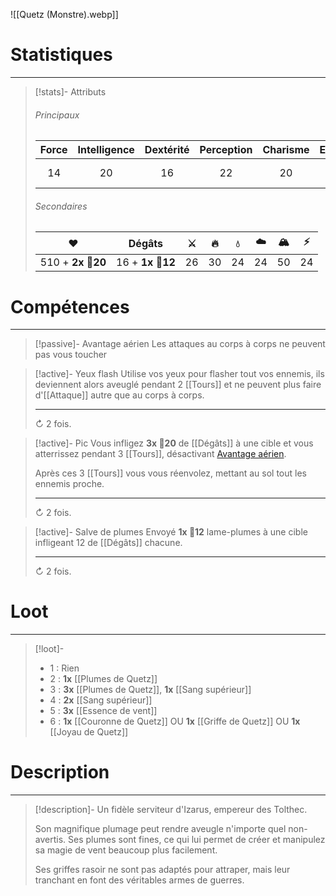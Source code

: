 ![[Quetz (Monstre).webp]]
# Statistiques
---
>[!stats]- Attributs
>
>###### Principaux
>
>| Force | Intelligence | Dextérité | Perception | Charisme | Endurance | Initiative |
>| :-----: | :-----------: | :---------: | :-----------: | :---------: | :----------: | :---------: |
>|     14    |        20       |        16     |         22         |        20       |        18        |       76, 43, 34, 6      |
>
>###### Secondaires
>
>|          ❤️         |      Dégâts      | ⚔️ | 🔥  | 💧  | ☁️  | 🏔️ |  ⚡  |
>| :-------------: | :-------------: | :-: | :-: | :-: | :-: | :-: | :-: |
>| 510 + **2x 🎲20** | 16 + **1x 🎲12** | 26 |  30  | 24 | 24 | 50  | 24  |

# Compétences
---
>[!passive]- Avantage aérien
>Les attaques au corps à corps ne peuvent pas vous toucher

>[!active]- Yeux flash
>Utilise vos yeux pour flasher tout vos ennemis, ils deviennent alors aveuglé pendant 2 [[Tours]] et ne peuvent plus faire d'[[Attaque]] autre que au corps à corps.
>
>---
>↻ 2 fois.

>[!active]- Pic
>Vous infligez **3x 🎲20** de [[Dégâts]] à une cible et vous atterrissez pendant 3 [[Tours]], désactivant [Avantage aérien]().
>
>Après ces 3 [[Tours]] vous vous réenvolez, mettant au sol tout les ennemis proche.
>
>---
>↻ 2 fois.

>[!active]- Salve de plumes
>Envoyé **1x 🎲12** lame-plumes à une cible infligeant 12 de [[Dégâts]] chacune.
>
>---
>↻ 2 fois.

# Loot
---
>[!loot]-
>- 1 : Rien
>- 2 : **1x** [[Plumes de Quetz]]
>- 3 : **3x** [[Plumes de Quetz]], **1x** [[Sang supérieur]] 
>- 4 : **2x** [[Sang supérieur]]
>- 5 : **3x** [[Essence de vent]]
>- 6 : **1x** [[Couronne de Quetz]] OU **1x** [[Griffe de Quetz]] OU **1x** [[Joyau de Quetz]]


# Description
---
>[!description]-
>Un fidèle serviteur d'Izarus, empereur des Tolthec.
>
>Son magnifique plumage peut rendre aveugle n'importe quel non-avertis. Ses plumes sont fines, ce qui lui permet de créer et manipulez sa magie de vent beaucoup plus facilement.
>
>Ses griffes rasoir ne sont pas adaptés pour attraper, mais leur tranchant en font des véritables armes de guerres.

